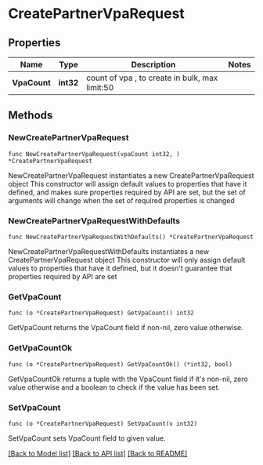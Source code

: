 # CreatePartnerVpaRequest

## Properties

Name | Type | Description | Notes
------------ | ------------- | ------------- | -------------
**VpaCount** | **int32** | count of vpa , to create in bulk, max limit:50 | 

## Methods

### NewCreatePartnerVpaRequest

`func NewCreatePartnerVpaRequest(vpaCount int32, ) *CreatePartnerVpaRequest`

NewCreatePartnerVpaRequest instantiates a new CreatePartnerVpaRequest object
This constructor will assign default values to properties that have it defined,
and makes sure properties required by API are set, but the set of arguments
will change when the set of required properties is changed

### NewCreatePartnerVpaRequestWithDefaults

`func NewCreatePartnerVpaRequestWithDefaults() *CreatePartnerVpaRequest`

NewCreatePartnerVpaRequestWithDefaults instantiates a new CreatePartnerVpaRequest object
This constructor will only assign default values to properties that have it defined,
but it doesn't guarantee that properties required by API are set

### GetVpaCount

`func (o *CreatePartnerVpaRequest) GetVpaCount() int32`

GetVpaCount returns the VpaCount field if non-nil, zero value otherwise.

### GetVpaCountOk

`func (o *CreatePartnerVpaRequest) GetVpaCountOk() (*int32, bool)`

GetVpaCountOk returns a tuple with the VpaCount field if it's non-nil, zero value otherwise
and a boolean to check if the value has been set.

### SetVpaCount

`func (o *CreatePartnerVpaRequest) SetVpaCount(v int32)`

SetVpaCount sets VpaCount field to given value.



[[Back to Model list]](../README.md#documentation-for-models) [[Back to API list]](../README.md#documentation-for-api-endpoints) [[Back to README]](../README.md)


